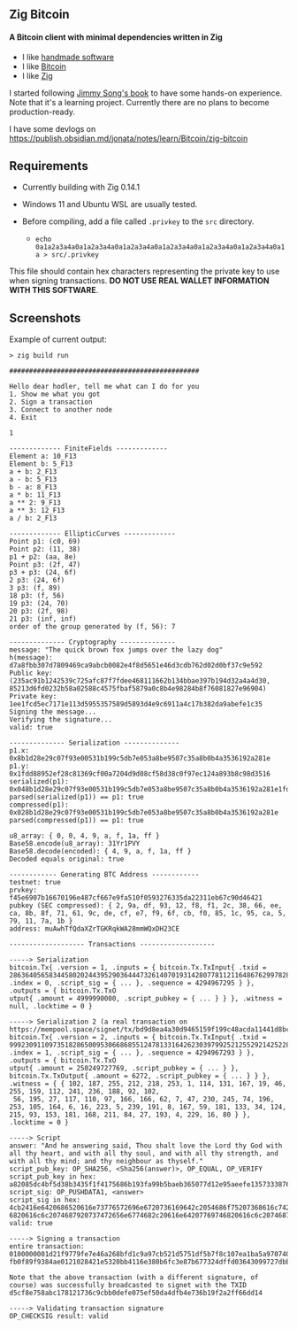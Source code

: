## Zig Bitcoin
#### A Bitcoin client with minimal dependencies written in Zig

- I like [handmade software](https://handmade.network/)
- I like [Bitcoin](https://btcmaxis.com/)
- I like [Zig](https://ziglang.org/)

I started following [Jimmy Song's book](https://duckduckgo.com/?q=programming+bitcoin+jimmy+song&t=newext&atb=v407-1&ia=web) to have some hands-on experience. Note that it's a learning project. Currently there are no plans to become production-ready.

I have some devlogs on https://publish.obsidian.md/jonata/notes/learn/Bitcoin/zig-bitcoin

## Requirements

- Currently building with Zig 0.14.1

- Windows 11 and Ubuntu WSL are usually tested.

- Before compiling, add a file called `.privkey` to the `src` directory.
    - `echo 0a1a2a3a4a0a1a2a3a4a0a1a2a3a4a0a1a2a3a4a0a1a2a3a4a0a1a2a3a4a0a1a > src/.privkey`

This file should contain hex characters representing the private key to use when signing transactions. **DO NOT USE REAL WALLET INFORMATION WITH THIS SOFTWARE**.

## Screenshots

Example of current output:

```
> zig build run

################################################

Hello dear hodler, tell me what can I do for you
1. Show me what you got
2. Sign a transaction
3. Connect to another node
4. Exit

1

------------- FiniteFields -------------
Element a: 10_F13
Element b: 5_F13
a + b: 2_F13
a - b: 5_F13
b - a: 8_F13
a * b: 11_F13
a ** 2: 9_F13
a ** 3: 12_F13
a / b: 2_F13

------------- EllipticCurves -------------
Point p1: (c0, 69)
Point p2: (11, 38)
p1 + p2: (aa, 8e)
Point p3: (2f, 47)
p3 + p3: (24, 6f)
2 p3: (24, 6f)
3 p3: (f, 89)
18 p3: (f, 56)
19 p3: (24, 70)
20 p3: (2f, 98)
21 p3: (inf, inf)
order of the group generated by (f, 56): 7

-------------- Cryptography --------------
message: "The quick brown fox jumps over the lazy dog"
h(message): d7a8fbb307d7809469ca9abcb0082e4f8d5651e46d3cdb762d02d0bf37c9e592
Public key: (235ac91b1242539c725afc87f7fdee468111662b134bbae397b194d32a4a4d30, 85213d6fd0232b58a02588c4575fbaf5879a0c8b4e98284b8f76081827e96904)
Private key: 1ee1fcd5ec7171e113d5955357589d5893d4e9c6911a4c17b382da9abefe1c35
Signing the message...
Verifying the signature...
valid: true

-------------- Serialization --------------
p1.x: 0x8b1d28e29c07f93e00531b199c5db7e053a8be9507c35a8b0b4a3536192a281e
p1.y: 0x1fdd88952ef28c81369cf00a7204d9d08cf58d38c0f97ec124a893b8c98d3516
serialized(p1): 0x048b1d28e29c07f93e00531b199c5db7e053a8be9507c35a8b0b4a3536192a281e1fdd88952ef28c81369cf00a7204d9d08cf58d38c0f97ec124a893b8c98d3516
parsed(serialized(p1)) == p1: true
compressed(p1): 0x028b1d28e29c07f93e00531b199c5db7e053a8be9507c35a8b0b4a3536192a281e
parsed(compressed(p1)) == p1: true

u8_array: { 0, 0, 4, 9, a, f, 1a, ff }
Base58.encode(u8_array): 31Yr1PVY
Base58.decode(encoded): { 4, 9, a, f, 1a, ff }
Decoded equals original: true

------------ Generating BTC Address ------------
testnet: true
prvkey: f45e6907b16670196e487cf667e9fa510f0593276335da22311eb67c90d46421
pubkey (SEC compressed): { 2, 9a, df, 93, 12, f8, f1, 2c, 38, 66, ee, ca, 8b, 8f, 71, 61, 9c, de, cf, e7, f9, 6f, cb, f0, 85, 1c, 95, ca, 5, 79, 11, 7a, 1b }
address: muAwhTfQdaXZrTGKRqkWA28mmWQxDH23CE

------------------- Transactions -------------------

-----> Serialization
bitcoin.Tx{ .version = 1, .inputs = { bitcoin.Tx.TxInput{ .txid = 28636405658344580202443952903644473261407019314280778112116486762997828230779, .index = 0, .script_sig = { ... }, .sequence = 4294967295 } }, .outputs = { bitcoin.Tx.TxO
utput{ .amount = 4999990000, .script_pubkey = { ... } } }, .witness = null, .locktime = 0 }

-----> Serialization 2 (a real transaction on https://mempool.space/signet/tx/bd9d8ea4a30d9465159f199c48acda11441d8bcd66020ad55a1215015431bb18)
bitcoin.Tx{ .version = 2, .inputs = { bitcoin.Tx.TxInput{ .txid = 99923091109735182865009530668685512478133164262303979925212552921425228836392, .index = 1, .script_sig = { ... }, .sequence = 4294967293 } }, .outputs = { bitcoin.Tx.TxO
utput{ .amount = 250249727769, .script_pubkey = { ... } }, bitcoin.Tx.TxOutput{ .amount = 6272, .script_pubkey = { ... } } }, .witness = { { 102, 187, 255, 212, 218, 253, 1, 114, 131, 167, 19, 46, 255, 159, 112, 241, 236, 188, 92, 102,
 56, 195, 27, 117, 110, 97, 166, 166, 62, 7, 47, 230, 245, 74, 196, 253, 105, 164, 6, 16, 223, 5, 239, 191, 8, 167, 59, 181, 133, 34, 124, 215, 93, 153, 181, 168, 211, 84, 27, 193, 4, 229, 16, 80 } }, .locktime = 0 }

-----> Script
answer: "And he answering said, Thou shalt love the Lord thy God with all thy heart, and with all thy soul, and with all thy strength, and with all thy mind; and thy neighbour as thyself."
script_pub_key: OP_SHA256, <Sha256(answer)>, OP_EQUAL, OP_VERIFY
script_pub_key in hex: a82085dc4bf5d38b3435f1f4175686b193fa99b5baeb365077d12e95aeefe13573338769
script_sig: OP_PUSHDATA1, <answer>
script_sig in hex: 4cb2416e6420686520616e73776572696e6720736169642c2054686f75207368616c74206c6f766520746865204c6f72642074687920476f64207769746820616c6c207468792068656172742c20616e64207769746820616c6c2074687920736f756c2c20616e6420776974
6820616c6c2074687920737472656e6774682c20616e64207769746820616c6c20746879206d696e643b20616e6420746879206e65696768626f75722061732074687973656c662e
valid: true

-----> Signing a transaction
entire transaction: 0100000001d21f9779fe7e46a268bfd1c9a97cb521d5751df5b7f8c107ea1ba5a970740638010000006b483045022100dd55fe1b7d3d098e76c316dc37914b028c64389ce35b4ec0ee88d186ac12774e0220024869b05160f2c2b1c438e063efe1f47de29486094938ebf3b
fb0f89f9384ae0121028421e5320bb4116e380b6fc3e87b677324dffd03643099727dbb2da0a22d8f1dfdffffff0188130000000000001976a9145144cef2fbd65ccd75539e5ea6e755b66ee4d26e88ac00000000

Note that the above transaction (with a different signature, of course) was successfully broadcasted to signet with the TXID d5cf8e758abc178121736c9cbb0defe075ef50da4dfb4e736b19f2a2ff66dd14

-----> Validating transaction signature
OP_CHECKSIG result: valid

```

